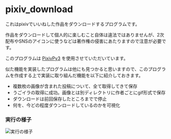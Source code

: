 # pixiv_download

これはpixivでいいねした作品をダウンロードするプログラムです。

作品をダウンロードして個人的に楽しむこと自体は違法ではありませんが、2次配布やSNSのアイコンに使うなどは著作権の侵害にあたりますので注意が必要です。

このプログラムは
[PixivPy3](https://github.com/upbit/pixivpy)
を使用させていただいています。

似た機能を実装したプログラムは他にも見つかると思いますので、このプログラムを作成する上で実装に取り組んだ機能を以下に紹介しておきます。

- 複数枚の画像が含まれた投稿について、全て取得してきて保存
- うごイラの取得に成功。画像とは別ディレクトリに作者ごとにgif形式で保存
- ダウンロードは前回保存したところまでで停止
- 何を、今どの程度ダウンロードしているのかを可視化

### 実行の様子

![実行の様子](https://imgur.com/a/TsZFP2L)